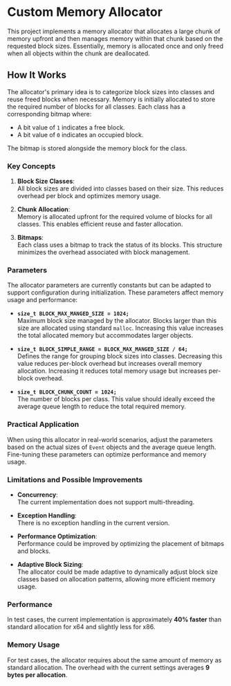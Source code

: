 # Custom Memory Allocator

This project implements a memory allocator that allocates a large chunk of memory upfront and then manages memory within that chunk based on the requested block sizes. Essentially, memory is allocated once and only freed when all objects within the chunk are deallocated.

## How It Works

The allocator's primary idea is to categorize block sizes into classes and reuse freed blocks when necessary. Memory is initially allocated to store the required number of blocks for all classes. Each class has a corresponding bitmap where:

- A bit value of `1` indicates a free block.
- A bit value of `0` indicates an occupied block.

The bitmap is stored alongside the memory block for the class.

### Key Concepts

1. **Block Size Classes**:  
   All block sizes are divided into classes based on their size. This reduces overhead per block and optimizes memory usage.

2. **Chunk Allocation**:  
   Memory is allocated upfront for the required volume of blocks for all classes. This enables efficient reuse and faster allocation.

3. **Bitmaps**:  
   Each class uses a bitmap to track the status of its blocks. This structure minimizes the overhead associated with block management.

### Parameters

The allocator parameters are currently constants but can be adapted to support configuration during initialization. These parameters affect memory usage and performance:

- **`size_t BLOCK_MAX_MANGED_SIZE = 1024;`**  
  Maximum block size managed by the allocator. Blocks larger than this size are allocated using standard `malloc`. Increasing this value increases the total allocated memory but accommodates larger objects.

- **`size_t BLOCK_SIMPLE_RANGE = BLOCK_MAX_MANGED_SIZE / 64;`**  
  Defines the range for grouping block sizes into classes. Decreasing this value reduces per-block overhead but increases overall memory allocation. Increasing it reduces total memory usage but increases per-block overhead.

- **`size_t BLOCK_CHUNK_COUNT = 1024;`**  
  The number of blocks per class. This value should ideally exceed the average queue length to reduce the total required memory.

### Practical Application

When using this allocator in real-world scenarios, adjust the parameters based on the actual sizes of `Event` objects and the average queue length. Fine-tuning these parameters can optimize performance and memory usage.

### Limitations and Possible Improvements

- **Concurrency**:  
  The current implementation does not support multi-threading.

- **Exception Handling**:  
  There is no exception handling in the current version.

- **Performance Optimization**:  
  Performance could be improved by optimizing the placement of bitmaps and blocks.

- **Adaptive Block Sizing**:  
  The allocator could be made adaptive to dynamically adjust block size classes based on allocation patterns, allowing more efficient memory usage.

### Performance

In test cases, the current implementation is approximately **40% faster** than standard allocation for x64 and slightly less for x86.  

### Memory Usage

For test cases, the allocator requires about the same amount of memory as standard allocation. The overhead with the current settings averages **9 bytes per allocation**.
